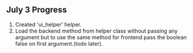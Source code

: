 ## July 3 Progress

1.	Created 'ui_helper' helper.
2.	Load the backend method from helper class without passing any argument but to use the same method for frontend pass the boolean false on first argument.(todo later).
